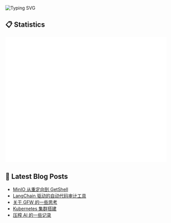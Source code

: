 ![Typing SVG](https://readme-typing-svg.herokuapp.com?font=Fira+Code&pause=1000&width=435&lines=console.log(%22Hi~I'm+喻灵%22))


## :clipboard: Statistics

![Metrics](/github-metrics.svg)


## :blue_book: Latest Blog Posts
<!-- BLOG-POST-LIST:START -->
- [MinIO 从重定向到 GetShell](https://blog.yvling.cn/post/c645f7fe0036995ba44389563ab1599533540ec5ec90bdbe3030ac639ec5b681)
- [LangChain 驱动的自动代码审计工具](https://blog.yvling.cn/post/e24b1e9bab64f0e9b011de2bf82bbe422320bf4d70458e40dd5dbf14d61e2bcf)
- [关于 GFW 的一些思考](https://blog.yvling.cn/post/a82dc02ae85aa5a62237882e959275b4e68d821a63d3c24e7a208cafa4bf7c55)
- [Kubernetes 集群搭建](https://blog.yvling.cn/post/fa04893bbea10484044006b1abc32714e5e0f96c6a6fb20b834ad7d472c229ea)
- [压榨 AI 的一些记录](https://blog.yvling.cn/post/9b67146021426ce1907707d614007cb1b93dc24d7ffe8ca4c878744d52bb67bd)
<!-- BLOG-POST-LIST:END -->
